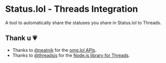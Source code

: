 # Status.lol - Threads Integration
A tool to automatically share the statuses you share in Status.lol to Threads.

## Thank u 💗

- Thanks to [@neatnik](https://github.com/neatnik) for the [omg.lol APIs](https://api.omg.lol).
- Thanks to [@threadsjs](https://github.com/threadsjs) for the [Node.js library for Threads](https://github.com/threadsjs/threads.js).